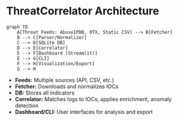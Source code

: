 # ThreatCorrelator Architecture

```mermaid
graph TD
    A[Threat Feeds: AbuseIPDB, OTX, Static CSV] --> B[Fetcher]
    B --> C[Parser/Normalizer]
    C --> D[SQLite DB]
    D --> E[Correlator]
    E --> F[Dashboard (Streamlit)]
    E --> G[CLI]
    F --> H[Visualization/Export]
    G --> H
```

- **Feeds:** Multiple sources (API, CSV, etc.)
- **Fetcher:** Downloads and normalizes IOCs
- **DB:** Stores all indicators
- **Correlator:** Matches logs to IOCs, applies enrichment, anomaly detection
- **Dashboard/CLI:** User interfaces for analysis and export
